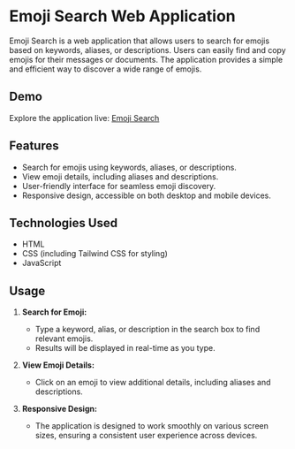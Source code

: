 # Emoji Search Web Application

Emoji Search is a web application that allows users to search for emojis based on keywords, aliases, or descriptions. Users can easily find and copy emojis for their messages or documents. The application provides a simple and efficient way to discover a wide range of emojis.

## Demo

Explore the application live: [Emoji Search](#)

## Features

- Search for emojis using keywords, aliases, or descriptions.
- View emoji details, including aliases and descriptions.
- User-friendly interface for seamless emoji discovery.
- Responsive design, accessible on both desktop and mobile devices.

## Technologies Used

- HTML
- CSS (including Tailwind CSS for styling)
- JavaScript


## Usage

1. **Search for Emoji:**
   - Type a keyword, alias, or description in the search box to find relevant emojis.
   - Results will be displayed in real-time as you type.

2. **View Emoji Details:**
   - Click on an emoji to view additional details, including aliases and descriptions.

3. **Responsive Design:**
   - The application is designed to work smoothly on various screen sizes, ensuring a consistent user experience across devices.

